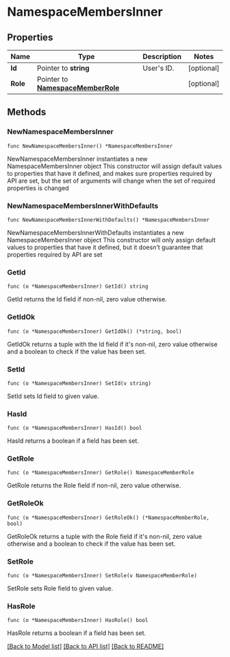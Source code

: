 # NamespaceMembersInner

## Properties

Name | Type | Description | Notes
------------ | ------------- | ------------- | -------------
**Id** | Pointer to **string** | User&#39;s ID. | [optional] 
**Role** | Pointer to [**NamespaceMemberRole**](NamespaceMemberRole.md) |  | [optional] 

## Methods

### NewNamespaceMembersInner

`func NewNamespaceMembersInner() *NamespaceMembersInner`

NewNamespaceMembersInner instantiates a new NamespaceMembersInner object
This constructor will assign default values to properties that have it defined,
and makes sure properties required by API are set, but the set of arguments
will change when the set of required properties is changed

### NewNamespaceMembersInnerWithDefaults

`func NewNamespaceMembersInnerWithDefaults() *NamespaceMembersInner`

NewNamespaceMembersInnerWithDefaults instantiates a new NamespaceMembersInner object
This constructor will only assign default values to properties that have it defined,
but it doesn't guarantee that properties required by API are set

### GetId

`func (o *NamespaceMembersInner) GetId() string`

GetId returns the Id field if non-nil, zero value otherwise.

### GetIdOk

`func (o *NamespaceMembersInner) GetIdOk() (*string, bool)`

GetIdOk returns a tuple with the Id field if it's non-nil, zero value otherwise
and a boolean to check if the value has been set.

### SetId

`func (o *NamespaceMembersInner) SetId(v string)`

SetId sets Id field to given value.

### HasId

`func (o *NamespaceMembersInner) HasId() bool`

HasId returns a boolean if a field has been set.

### GetRole

`func (o *NamespaceMembersInner) GetRole() NamespaceMemberRole`

GetRole returns the Role field if non-nil, zero value otherwise.

### GetRoleOk

`func (o *NamespaceMembersInner) GetRoleOk() (*NamespaceMemberRole, bool)`

GetRoleOk returns a tuple with the Role field if it's non-nil, zero value otherwise
and a boolean to check if the value has been set.

### SetRole

`func (o *NamespaceMembersInner) SetRole(v NamespaceMemberRole)`

SetRole sets Role field to given value.

### HasRole

`func (o *NamespaceMembersInner) HasRole() bool`

HasRole returns a boolean if a field has been set.


[[Back to Model list]](../README.md#documentation-for-models) [[Back to API list]](../README.md#documentation-for-api-endpoints) [[Back to README]](../README.md)



